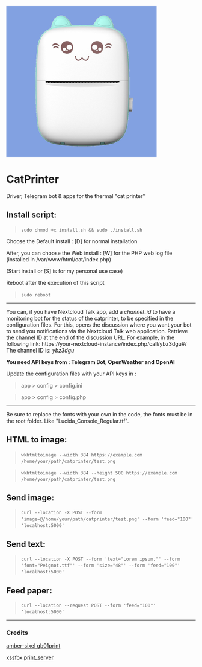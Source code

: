 ![image text](catprinter.jpg "Thermal Cat printer")

# CatPrinter
Driver, Telegram bot &amp; apps for the thermal "cat printer"


## Install script:
> `sudo chmod +x install.sh && sudo ./install.sh`

Choose the Default install : [D] for normal installation

After, you can choose the Web install : [W] for the PHP web log file
(installed in /var/www/html/cat/index.php)

(Start install or [S] is for my personal use case)

Reboot after the execution of this script

> `sudo reboot`


---
You can, if you have Nextcloud Talk app, add a *channel_id* to have a monitoring bot for the status of the catprinter, to be specified in the configuration files.
For this, opens the discussion where you want your bot to send you notifications via the Nextcloud Talk web application.
Retrieve the channel ID at the end of the discussion URL.
For example, in the following link:
https://your-nextcloud-instance/index.php/call/ybz3dgu#/
The channel ID is: *ybz3dgu*

**You need API keys from : Telegram Bot, OpenWeather and OpenAI**

Update the configuration files with your API keys in :

> app > config > config.ini

> app > config > config.php
---
Be sure to replace the fonts with your own in the code, the fonts must be in the root folder. Like "Lucida_Console_Regular.ttf".


## HTML to image:
> `wkhtmltoimage --width 384 https://example.com /home/your/path/catprinter/test.png`

> `wkhtmltoimage --width 384 --height 500 https://example.com /home/your/path/catprinter/test.png`

## Send image:
> `curl --location -X POST --form 'image=@/home/your/path/catprinter/test.png' --form 'feed="100"' 'localhost:5000'`

## Send text:
> `curl --location -X POST --form 'text="Lorem ipsum."' --form 'font="Peignot.ttf"' --form 'size="48"' --form 'feed="100"' 'localhost:5000'`

## Feed paper:
> `curl --location --request POST --form 'feed="100"' 'localhost:5000'`
---
### Credits
[amber-sixel gb01print](https://github.com/amber-sixel/gb01print)

[xssfox print_server](https://gist.github.com/xssfox/b911e0781a763d258d21262c5fdd2dec)
